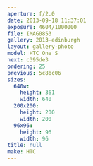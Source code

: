 ```yaml
---
aperture: f/2.0
date: 2013-09-18 11:37:01
exposure: 4604/1000000
file: IMAG0853
gallery: 2013-edinburgh
layout: gallery-photo
model: HTC One S
next: c395de3
ordering: 25
previous: 5c8bc06
sizes:
  640w:
    height: 361
    width: 640
  200x200:
    height: 200
    width: 200
  96x96:
    height: 96
    width: 96
title: null
make: HTC
---
```

